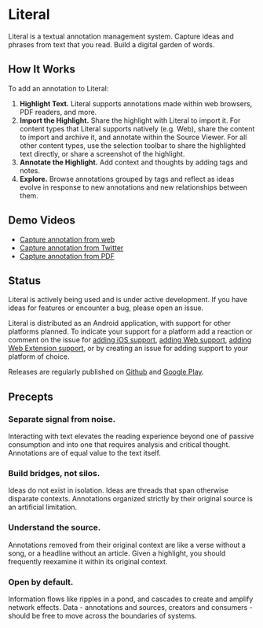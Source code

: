 # Literal

Literal is a textual annotation management system. Capture ideas and phrases from text that you read. Build a digital garden of words.

## How It Works

To add an annotation to Literal:

1. **Highlight Text.** Literal supports annotations made within web browsers, PDF readers, and more.
2. **Import the Highlight.** Share the highlight with Literal to import it. For content types that Literal supports natively (e.g. Web), share the content to import and archive it, and annotate within the Source Viewer. For all other content types, use the selection toolbar to share the highlighted text directly, or share a screenshot of the highlight.
3. **Annotate the Highlight.** Add context and thoughts by adding tags and notes.
4. **Explore.** Browse annotations grouped by tags and reflect as ideas evolve in response to new annotations and new relationships between them.

## Demo Videos

- [Capture annotation from web](https://www.youtube.com/watch?v=nH1ukQY3Ia8)
- [Capture annotation from Twitter](https://www.youtube.com/watch?v=s7hps6_4VTU)
- [Capture annotation from PDF](https://www.youtube.com/watch?v=9NurlekUeZ8)

## Status

Literal is actively being used and is under active development. If you have ideas for features or encounter a bug, please open an issue.

Literal is distributed as an Android application, with support for other platforms planned. To indicate your support for a platform add a reaction or comment on the issue for [adding iOS support](https://github.com/literal-io/literal/issues/81), [adding Web support](https://github.com/literal-io/literal/issues/82), [adding Web Extension support](https://github.com/literal-io/literal/issues/83), or by creating an issue for adding support to your platform of choice.

Releases are regularly published on [Github](https://github.com/literal-io/literal/releases) and [Google Play](https://play.google.com/store/apps/details?id=io.literal).

## Precepts

### Separate signal from noise.

Interacting with text elevates the reading experience beyond one of passive consumption and into one that requires analysis and critical thought. Annotations are of equal value to the text itself.

### Build bridges, not silos.

Ideas do not exist in isolation. Ideas are threads that span otherwise disparate contexts. Annotations organized strictly by their original source is an artificial limitation.

### Understand the source.

Annotations removed from their original context are like a verse without a song, or a headline without an article. Given a highlight, you should frequently reexamine it within its original context.

### Open by default.

Information flows like ripples in a pond, and cascades to create and amplify network effects. Data - annotations and sources, creators and consumers - should be free to move across the boundaries of systems.
